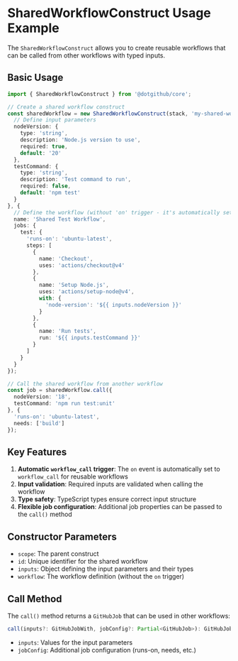 # SharedWorkflowConstruct Usage Example

The `SharedWorkflowConstruct` allows you to create reusable workflows that can be called from other workflows with typed inputs.

## Basic Usage

```typescript
import { SharedWorkflowConstruct } from '@dotgithub/core';

// Create a shared workflow construct
const sharedWorkflow = new SharedWorkflowConstruct(stack, 'my-shared-workflow', {
  // Define input parameters
  nodeVersion: {
    type: 'string',
    description: 'Node.js version to use',
    required: true,
    default: '20'
  },
  testCommand: {
    type: 'string', 
    description: 'Test command to run',
    required: false,
    default: 'npm test'
  }
}, {
  // Define the workflow (without 'on' trigger - it's automatically set to 'workflow_call')
  name: 'Shared Test Workflow',
  jobs: {
    test: {
      'runs-on': 'ubuntu-latest',
      steps: [
        {
          name: 'Checkout',
          uses: 'actions/checkout@v4'
        },
        {
          name: 'Setup Node.js',
          uses: 'actions/setup-node@v4',
          with: {
            'node-version': '${{ inputs.nodeVersion }}'
          }
        },
        {
          name: 'Run tests',
          run: '${{ inputs.testCommand }}'
        }
      ]
    }
  }
});

// Call the shared workflow from another workflow
const job = sharedWorkflow.call({
  nodeVersion: '18',
  testCommand: 'npm run test:unit'
}, {
  'runs-on': 'ubuntu-latest',
  needs: ['build']
});
```

## Key Features

1. **Automatic `workflow_call` trigger**: The `on` event is automatically set to `workflow_call` for reusable workflows
2. **Input validation**: Required inputs are validated when calling the workflow
3. **Type safety**: TypeScript types ensure correct input structure
4. **Flexible job configuration**: Additional job properties can be passed to the `call()` method

## Constructor Parameters

- `scope`: The parent construct
- `id`: Unique identifier for the shared workflow
- `inputs`: Object defining the input parameters and their types
- `workflow`: The workflow definition (without the `on` trigger)

## Call Method

The `call()` method returns a `GitHubJob` that can be used in other workflows:

```typescript
call(inputs?: GitHubJobWith, jobConfig?: Partial<GitHubJob>): GitHubJob
```

- `inputs`: Values for the input parameters
- `jobConfig`: Additional job configuration (runs-on, needs, etc.)
